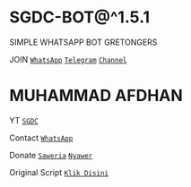 # SGDC-BOT@^1.5.1

SIMPLE WHATSAPP BOT GRETONGERS

 JOIN
[`WhatsApp`](https://chat.whatsapp.com/JTqD3cJLmrlJPfxYZMtju8)
[`Telegram`](https://t.me/SGDC_TEAM)
[`Channel`](https://t.me/SobatGretong)

 # MUHAMMAD AFDHAN
YT 
[`SGDC`](https://www.youtube.com/channel/UCpx5nDQcdVpqrQBUfMLuloA)

Contact 
[`WhatsApp`](https://wa.me/6282253655313&send?text=Bang+saya+mau+donasi)

Donate
[`Saweria`](https://saweria.co/AFD11)
[`Nyawer`](https://nyawer.co/SGDC)

Original Script [`Klik Disini`](https://github.com/Nurutomo/wabot-aq)
